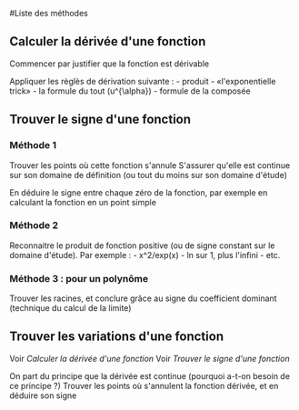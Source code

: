 #Liste des méthodes

## Calculer la dérivée d'une fonction

Commencer par justifier que la fonction est dérivable

Appliquer les règlès de dérivation suivante :
    - produit
    - «l'exponentielle trick»
    - la formule du tout (u^{\alpha})
    - formule de la composée 

## Trouver le signe d'une fonction 

### Méthode 1

Trouver les points où cette fonction s'annule 
S'assurer qu'elle est continue sur son domaine de définition (ou tout du moins sur son domaine d'étude) 

En déduire le signe entre chaque zéro de la fonction, par exemple en calculant la fonction en un point simple 

### Méthode 2

Reconnaitre le produit de fonction positive (ou de signe constant sur le domaine d'étude). Par exemple :
    - x^2/exp(x)
    - ln sur 1, plus l'infini
    - etc.

### Méthode 3 : pour un polynôme

Trouver les racines, et conclure grâce au signe du coefficient dominant (technique du calcul de la limite) 


## Trouver les variations d'une fonction

Voir _Calculer la dérivée d'une fonction_
Voir _Trouver le signe d'une fonction_

On part du principe que la dérivée est continue (pourquoi a-t-on besoin de ce principe ?) 
Trouver les points où s'annulent la fonction dérivée, et en déduire son signe 
